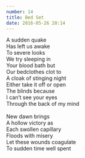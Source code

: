 ```yaml
---
number: 14
title: Bed Set
date: 2016-05-26 20:14
---
```


A sudden quake<br>
Has left us awake<br>
To severe looks<br>
We try sleeping in<br>
Your blood bath but<br>
Our bedclothes clot to<br>
A cloak of stinging night<br>
Either take it off or open<br>
The blinds because<br>
I can’t see your eyes<br>
Through the back of my mind<br>
<br>
New dawn brings<br>
A hollow victory as<br>
Each swollen capillary<br>
Floods with misery<br>
Let these wounds coagulate<br>
To sudden time well spent<br>